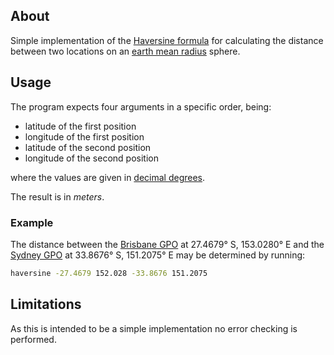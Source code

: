 ## About

Simple implementation of the [Haversine formula](https://en.wikipedia.org/wiki/Haversine_formula) for calculating
the distance between two locations on an [earth mean radius](https://en.wikipedia.org/wiki/Earth_radius) sphere.

## Usage

The program expects four arguments in a specific order, being:
* latitude of the first position
* longitude of the first position
* latitude of the second position
* longitude of the second position

where the values are given in [decimal degrees](https://en.wikipedia.org/wiki/Decimal_degrees).

The result is in *meters*.

### Example

The distance between the [Brisbane GPO](https://en.wikipedia.org/wiki/General_Post_Office,_Brisbane)
at 27.4679° S, 153.0280° E and the [Sydney GPO](https://en.wikipedia.org/wiki/General_Post_Office,_Sydney)
at 33.8676° S, 151.2075° E may be determined by running:
```bash
haversine -27.4679 152.028 -33.8676 151.2075
```

## Limitations

As this is intended to be a simple implementation no error checking is performed.
